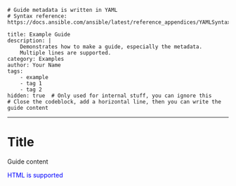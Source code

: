 ```{metadata}
# Guide metadata is written in YAML
# Syntax reference: https://docs.ansible.com/ansible/latest/reference_appendices/YAMLSyntax.html

title: Example Guide
description: |
    Demonstrates how to make a guide, especially the metadata.
    Multiple lines are supported.
category: Examples
author: Your Name
tags:
    - example
    - tag 1
    - tag 2
hidden: true  # Only used for internal stuff, you can ignore this
# Close the codeblock, add a horizontal line, then you can write the guide content
```
---

# Title

Guide content

<p style="color: blue;">HTML is supported</p>